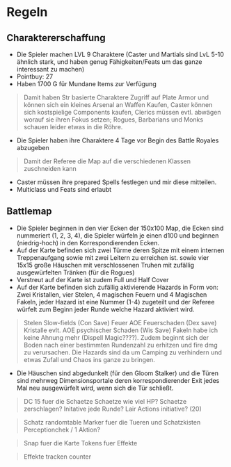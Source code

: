 # Regeln

## Charaktererschaffung

* Die Spieler machen LVL 9 Charaktere (Caster und Martials sind LvL 5-10 ähnlich stark, und haben genug Fähigkeiten/Feats um das ganze interessant zu machen)
* Pointbuy: 27
* Haben 1700 G für Mundane Items zur Verfügung 
> Damit haben Str basierte Charaktere Zugriff auf Plate Armor und können sich ein kleines Arsenal an Waffen Kaufen, Caster können sich kostspielige Components kaufen, Clerics müssen evtl. abwägen worauf sie ihren Fokus setzen; Rogues, Barbarians und Monks schauen leider etwas in die Röhre.
* Die Spieler haben ihre Charaktere 4 Tage vor Begin des Battle Royales abzugeben 
> Damit der Referee die Map auf die verschiedenen Klassen zuschneiden kann
* Caster müssen ihre prepared Spells festlegen und mir diese mitteilen.
* Multiclass und Feats sind erlaubt

## Battlemap
* Die Spieler beginnen in den vier Ecken der 150x100 Map, die Ecken sind nummeriert (1, 2, 3, 4), die Spieler würfeln je einen d100 und beginnen (niedrig-hoch) in den Korrespondierenden Ecken.
* Auf der Karte befinden sich zwei Türme deren Spitze mit einem internen Treppenaufgang sowie mit zwei Leitern zu erreichen ist.
sowie vier 15x15 große Häuschen mit verschlossenen Truhen mit zufällig ausgewürfelten Tränken (für die Rogues)
* Verstreut auf der Karte ist zudem Full und Half Cover
* Auf der Karte befinden sich zufällig aktivierende Hazards in Form von: Zwei Kristallen, vier Stelen, 4 magischen Feuern und 4 Magischen Fakeln, jeder Hazard ist eine Nummer (1-4) zugeteilt und der Referee würfelt zum Beginn jeder Runde welche Hazard aktiviert wird. 

> Stelen Slow-fields (Con Save)
> Feuer AOE Feuerschaden (Dex save)
> Kristalle evlt. AOE psychischer Schaden (Wis Save)
> Fakeln habe ich keine Ahnung mehr (Dispell Magic????).
> Zudem beginnt sich der Boden nach einer bestimmten Rundenzahl zu erhitzen und fire dmg zu verursachen.
> Die Hazards sind da um Camping zu verhindern und etwas Zufall und Chaos ins ganze zu bringen.
* Die Häuschen sind abgedunkelt (für den Gloom Stalker) und die Türen sind mehrweg Dimensionsportale deren korrespondierender Exit jedes Mal neu ausgewürfelt wird, wenn sich die Tür schließt. 


> DC 15 fuer die Schaetze
> Schaetze wie viel HP?
> Schaetze zerschlagen?
> Initative jede Runde?
> Lair Actions initiative? (20)

> Schatz randomtable
> Marker fuer die Tueren und Schatzkisten
> Perceptionchek / 1 Aktion?


> Snap fuer die Karte
> Tokens fuer Effekte

> Effekte tracken counter
